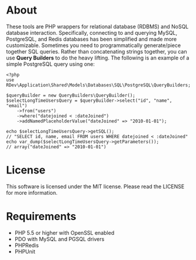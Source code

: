 # About
These tools are PHP wrappers for relational database (RDBMS) and NoSQL database interaction.  Specifically, connecting to and querying MySQL, PostgreSQL, and Redis databases has been simplified and made more customizable.  Sometimes you need to programmatically generate/piece together SQL queries.  Rather than concatenating strings together, you can use **Query Builders** to do the heavy lifting.  The following is an example of a simple PostgreSQL query using one:

```
<?php
use RDev\Application\Shared\Models\Databases\SQL\PostgreSQL\QueryBuilders;

$queryBuilder = new QueryBuilders\QueryBuilder();
$selectLongTimeUsersQuery = $queryBuilder->select("id", "name", "email")
    ->from("users")
    ->where("datejoined < :dateJoined")
    ->addNamedPlaceholderValue("dateJoined" => "2010-01-01");

echo $selectLongTimeUsersQuery->getSQL();
// "SELECT id, name, email FROM users WHERE datejoined < :dateJoined"
echo var_dump($selectLongTimeUsersQuery->getParameters());
// array("dateJoined" => "2010-01-01")
```
# License
This software is licensed under the MIT license.  Please read the LICENSE for more information.
# Requirements
* PHP 5.5 or higher with OpenSSL enabled
* PDO with MySQL and PGSQL drivers
* PHPRedis
* PHPUnit